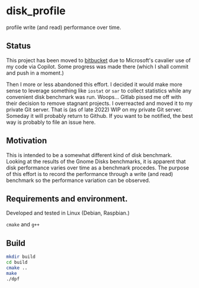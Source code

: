 # disk_profile

profile write (and read) performance over time.

## Status

This project has been moved to [bitbucket](https://gitlab.com/HankB/disk_profile) due to Microsoft's cavalier use of my code via Copilot. Some progress was made there (which I shall commit and push in a moment.)

Then I more or less abandoned this effort. I decided it would make more sense to leverage something like `iostat` or `sar` to collect statistics while any convenient disk benchmark was run. Woops... Gitlab pissed me off with their decision to remove stagnant projects. I overreacted and moved it to my private Git server. That is (as of late 2022) WIP on my private Git server. Someday it will probably return to Github. If you want to be notified, the best way is probably to file an issue here.

## Motivation

This is intended to be a somewhat different kind of disk benchmark. Looking at the results of the Gnome Disks benchmarks, it is apparent that disk performance varies over time as a benchmark procedes. The purpose of this effort is to record the performance through a write (and read) benchmark so the performance variation can be observed.

## Requirements and environment.

Developed and tested in Linux (Debian, Raspbian.)

`cmake` and `g++`

## Build

```bash
mkdir build
cd build
cmake ..
make
./dpf
```
